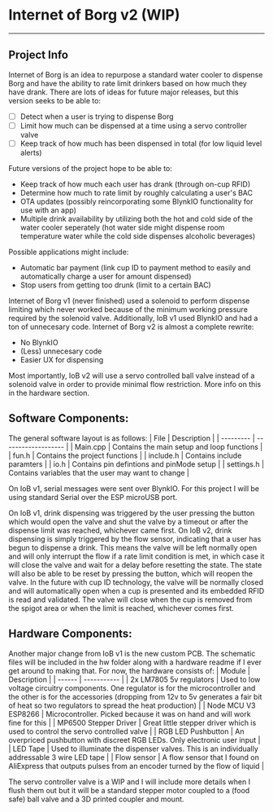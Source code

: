 # Internet of Borg v2 (WIP)
---
## Project Info
Internet of Borg is an idea to repurpose a standard water cooler to dispense Borg and have the ability to rate limit drinkers based on how much they have drank. There are lots of ideas for future major releases, but this version seeks to be able to:
- [ ] Detect when a user is trying to dispense Borg
- [ ] Limit how much can be dispensed at a time using a servo controller valve
- [ ] Keep track of how much has been dispensed in total (for low liquid level alerts)

Future versions of the project hope to be able to:
- Keep track of how much each user has drank (through on-cup RFID)
- Determine how much to rate limit by roughly calculating a user's BAC
- OTA updates (possibly reincorporating some BlynkIO functionality for use with an app)
- Multiple drink availability by utilizing both the hot and cold side of the water cooler seperately (hot water side might dispense room temperature water while the cold side dispenses alcoholic beverages)

Possible applications might include:
- Automatic bar payment (link cup ID to payment method to easily and automatically charge a user for amount dispensed)
- Stop users from getting too drunk (limit to a certain BAC)

Internet of Borg v1 (never finished) used a solenoid to perform dispense limiting which never worked because of the minimum working pressure required by the solenoid valve. Additionally, IoB v1 used BlynkIO and had a ton of unnecesary code. 
Internet of Borg v2 is almost a complete rewrite:
- No BlynkIO
- (Less) unnecesary code
- Easier UX for dispensing

Most importantly, IoB v2 will use a servo controlled ball valve instead of a solenoid valve in order to provide minimal flow restriction. More info on this in the hardware section.

## Software Components:
The general software layout is as follows:
| File | Description |
| --------- | ------------------- |
| Main.cpp | Contains the main setup and loop functions |
| fun.h | Contains the project functions |
| include.h | Contains include paramters |
| io.h | Contains pin defintions and pinMode setup |
| settings.h | Contains variables that the user may want to change |

On IoB v1, serial messages were sent over BlynkIO. For this project I will be using standard Serial over the ESP microUSB port. 

On IoB v1, drink dispensing was triggered by the user pressing the button which would open the valve and shut the valve by a timeout or after the dispense limit was reached, whichever came first. On IoB v2, drink dispensing is simply triggered by the flow sensor, indicating that a user has begun to dispense a drink. This means the valve will be left normally open and will only interrupt the flow if a rate limit condition is met, in which case it will close the valve and wait for a delay before resetting the state. The state will also be able to be reset by pressing the button, which will reopen the valve. In the future with cup ID technology, the valve will be normally closed and will automatically open when a cup is presented and its embedded RFID is read and validated. The valve will close when the cup is removed from the spigot area or when the limit is reached, whichever comes first.

## Hardware Components:
Another major change from IoB v1 is the new custom PCB. The schematic files will be included in the hw folder along with a hardware readme if I ever get around to making that.
For now, the hardware consists of:
| Module | Description |
| ------ | ----------- |
| 2x LM7805 5v regulators | Used to low voltage circuitry components. One regulator is for the microcontroller and the other is for the accessories (dropping from 12v to 5v generates a fair bit of heat so two regulators to spread the heat production) |
| Node MCU V3 ESP8266 | Microcontroller. Picked because it was on hand and will work fine for this |
| MP6500 Stepper Driver | Great little stepper driver which is used to control the servo controlled valve |
| RGB LED Pushbutton | An overpriced pushbutton with discreet RGB LEDs. Only electronic user input |
| LED Tape | Used to illuminate the dispenser valves. This is an individually addressable 3 wire LED tape |
| Flow sensor | A flow sensor that I found on AliExpress that outputs pulses from an encoder turned by the flow of liquid |

The servo controller valve is a WIP and I will include more details when I flush them out but it will be a standard stepper motor coupled to a (food safe) ball valve and a 3D printed coupler and mount.